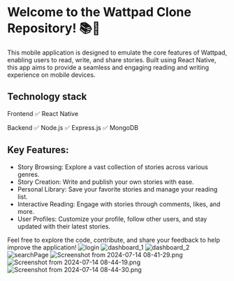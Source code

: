 # Welcome to the Wattpad Clone Repository! 📚📱

This mobile application is designed to emulate the core features of Wattpad, enabling users to read, write, and share stories. Built using React Native, this app aims to provide a seamless and engaging reading and writing experience on mobile devices.

## Technology stack
Frontend
✅ React Native

Backend
✅ Node.js
✅ Express.js
✅ MongoDB

## Key Features:
- Story Browsing: Explore a vast collection of stories across various genres.
- Story Creation: Write and publish your own stories with ease.
- Personal Library: Save your favorite stories and manage your reading list.
- Interactive Reading: Engage with stories through comments, likes, and more.
- User Profiles: Customize your profile, follow other users, and stay updated with their latest stories.

Feel free to explore the code, contribute, and share your feedback to help improve the application!
![login](./Screenshot/login.png)
![dashboard_1](./Screenshot/dashboarb1.jpeg)
![dashboard_2](./Screenshot/dasbboard2.jpeg)
![searchPage](./Screenshot/searchPage.jpeg)
![Screenshot from 2024-07-14 08-41-29.png](Screenshot%2FScreenshot%20from%202024-07-14%2008-41-29.png)
![Screenshot from 2024-07-14 08-44-19.png](Screenshot%2FScreenshot%20from%202024-07-14%2008-44-19.png)
![Screenshot from 2024-07-14 08-44-30.png](Screenshot%2FScreenshot%20from%202024-07-14%2008-44-30.png)
